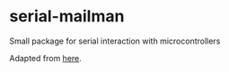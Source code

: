 # serial-mailman
Small package for serial interaction with microcontrollers

Adapted from [here](https://blog.rareschool.com/2021/01/controlling-raspberry-pi-pico-using.html).
